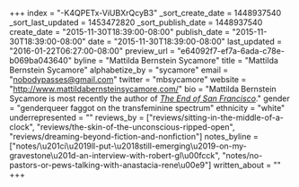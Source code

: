 +++
index = "-K4QPETx-ViUBXrQcyB3"
_sort_create_date = 1448937540
_sort_last_updated = 1453472820
_sort_publish_date = 1448937540
create_date = "2015-11-30T18:39:00-08:00"
publish_date = "2015-11-30T18:39:00-08:00"
date = "2015-11-30T18:39:00-08:00"
last_updated = "2016-01-22T06:27:00-08:00"
preview_url = "e64092f7-ef7a-6ada-c78e-b069ba043640"
byline = "Mattilda Bernstein Sycamore"
title = "Mattilda Bernstein Sycamore"
alphabetize_by = "sycamore"
email = "nobodypasses@gmail.com"
twitter = "mbsycamore"
website = "http://www.mattildabernsteinsycamore.com/"
bio = "Mattilda Bernstein Sycamore is most recently the author of [*The End of San Francisco*](http://www.mattildabernsteinsycamore.com/endofsanfrancisco.html)."
gender = "genderqueer faggot on the transfeminine spectrum"
ethnicity = "white"
underrepresented = ""
reviews_by = ["reviews/sitting-in-the-middle-of-a-clock", "reviews/the-skin-of-the-unconscious-ripped-open", "reviews/dreaming-beyond-fiction-and-nonfiction"]
notes_byline = ["notes/\u201ci\u2019ll-put-\u2018still-emerging\u2019-on-my-gravestone\u201d-an-interview-with-robert-gl\u00fcck", "notes/no-pastors-or-pews-talking-with-anastacia-rene\u00e9"]
written_about = ""
+++

